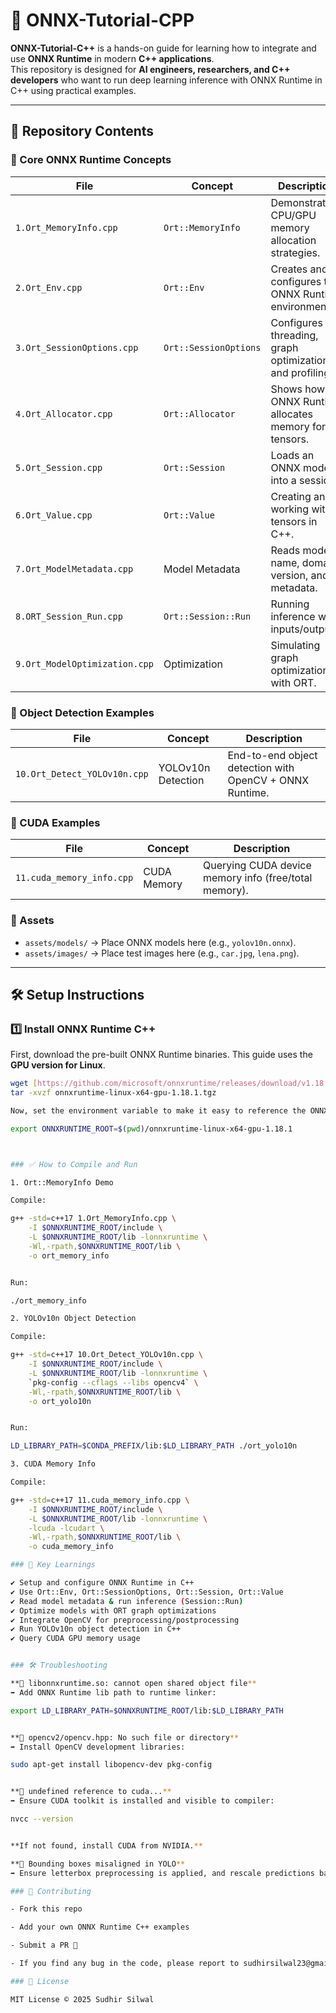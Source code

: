 # 🚀 ONNX-Tutorial-CPP

**ONNX-Tutorial-C++** is a hands-on guide for learning how to integrate and use **ONNX Runtime** in modern **C++ applications**.  
This repository is designed for **AI engineers, researchers, and C++ developers** who want to run deep learning inference with ONNX Runtime in C++ using practical examples.  

---

## 📂 Repository Contents  

### 🔑 Core ONNX Runtime Concepts
| File | Concept | Description |
|------|---------|-------------|
| `1.Ort_MemoryInfo.cpp` | `Ort::MemoryInfo` | Demonstrates CPU/GPU memory allocation strategies. |
| `2.Ort_Env.cpp` | `Ort::Env` | Creates and configures the ONNX Runtime environment. |
| `3.Ort_SessionOptions.cpp` | `Ort::SessionOptions` | Configures threading, graph optimizations, and profiling. |
| `4.Ort_Allocator.cpp` | `Ort::Allocator` | Shows how ONNX Runtime allocates memory for tensors. |
| `5.Ort_Session.cpp` | `Ort::Session` | Loads an ONNX model into a session. |
| `6.Ort_Value.cpp` | `Ort::Value` | Creating and working with tensors in C++. |
| `7.Ort_ModelMetadata.cpp` | Model Metadata | Reads model name, domain, version, and metadata. |
| `8.ORT_Session_Run.cpp` | `Ort::Session::Run` | Running inference with inputs/outputs. |
| `9.Ort_ModelOptimization.cpp` | Optimization | Simulating graph optimizations with ORT. |

### 🎯 Object Detection Examples
| File | Concept | Description |
|------|---------|-------------|
| `10.Ort_Detect_YOLOv10n.cpp` | YOLOv10n Detection | End-to-end object detection with OpenCV + ONNX Runtime. |

### 🎯 CUDA Examples
| File | Concept | Description |
|------|---------|-------------|
| `11.cuda_memory_info.cpp` | CUDA Memory | Querying CUDA device memory info (free/total memory). |

### 📂 Assets
- `assets/models/` → Place ONNX models here (e.g., `yolov10n.onnx`).  
- `assets/images/` → Place test images here (e.g., `car.jpg`, `lena.png`).  


---

## 🛠️ Setup Instructions  

### 1️⃣ Install ONNX Runtime C++  


First, download the pre-built ONNX Runtime binaries. This guide uses the **GPU version for Linux**.

```bash
wget [https://github.com/microsoft/onnxruntime/releases/download/v1.18.1/onnxruntime-linux-x64-gpu-1.18.1.tgz](https://github.com/microsoft/onnxruntime/releases/download/v1.18.1/onnxruntime-linux-x64-gpu-1.18.1.tgz)
tar -xvzf onnxruntime-linux-x64-gpu-1.18.1.tgz

Now, set the environment variable to make it easy to reference the ONNX Runtime files during compilation.

export ONNXRUNTIME_ROOT=$(pwd)/onnxruntime-linux-x64-gpu-1.18.1



### ✅ How to Compile and Run

1. Ort::MemoryInfo Demo

Compile:

g++ -std=c++17 1.Ort_MemoryInfo.cpp \
    -I $ONNXRUNTIME_ROOT/include \
    -L $ONNXRUNTIME_ROOT/lib -lonnxruntime \
    -Wl,-rpath,$ONNXRUNTIME_ROOT/lib \
    -o ort_memory_info


Run:

./ort_memory_info

2. YOLOv10n Object Detection

Compile:

g++ -std=c++17 10.Ort_Detect_YOLOv10n.cpp \
    -I $ONNXRUNTIME_ROOT/include \
    -L $ONNXRUNTIME_ROOT/lib -lonnxruntime \
    `pkg-config --cflags --libs opencv4` \
    -Wl,-rpath,$ONNXRUNTIME_ROOT/lib \
    -o ort_yolo10n


Run:

LD_LIBRARY_PATH=$CONDA_PREFIX/lib:$LD_LIBRARY_PATH ./ort_yolo10n

3. CUDA Memory Info

Compile:

g++ -std=c++17 11.cuda_memory_info.cpp \
    -I $ONNXRUNTIME_ROOT/include \
    -L $ONNXRUNTIME_ROOT/lib -lonnxruntime \
    -lcuda -lcudart \
    -Wl,-rpath,$ONNXRUNTIME_ROOT/lib \
    -o cuda_memory_info

### 📌 Key Learnings

✔️ Setup and configure ONNX Runtime in C++
✔️ Use Ort::Env, Ort::SessionOptions, Ort::Session, Ort::Value
✔️ Read model metadata & run inference (Session::Run)
✔️ Optimize models with ORT graph optimizations
✔️ Integrate OpenCV for preprocessing/postprocessing
✔️ Run YOLOv10n object detection in C++
✔️ Query CUDA GPU memory usage


### 🛠️ Troubleshooting

**🔹 libonnxruntime.so: cannot open shared object file**
➡️ Add ONNX Runtime lib path to runtime linker:

export LD_LIBRARY_PATH=$ONNXRUNTIME_ROOT/lib:$LD_LIBRARY_PATH


**🔹 opencv2/opencv.hpp: No such file or directory**
➡️ Install OpenCV development libraries:

sudo apt-get install libopencv-dev pkg-config


**🔹 undefined reference to cuda...**
➡️ Ensure CUDA toolkit is installed and visible to compiler:

nvcc --version


**If not found, install CUDA from NVIDIA.**

**🔹 Bounding boxes misaligned in YOLO**
➡️ Ensure letterbox preprocessing is applied, and rescale predictions back to original image coordinates.

### 🤝 Contributing

- Fork this repo

- Add your own ONNX Runtime C++ examples

- Submit a PR 🚀

- If you find any bug in the code, please report to sudhirsilwal23@gmail.com

### 📜 License

MIT License © 2025 Sudhir Silwal